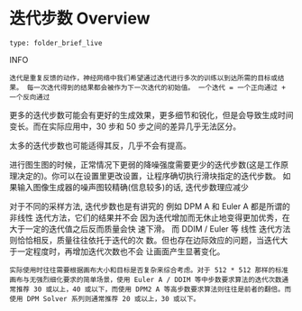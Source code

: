 # 迭代步数 Overview
 
```ccard
type: folder_brief_live
```
 
INFO

	迭代是重复反馈的动作，神经网络中我们希望通过迭代进行多次的训练以到达所需的目标或结果。 每一次迭代得到的结果都会被作为下一次迭代的初始值。 一个迭代 = 一个正向通过 + 一个反向通过

更多的迭代步数可能会有更好的生成效果，更多细节和锐化，但是会导致生成时间变长。而在实际应用中，30 步和 50 步之间的差异几乎无法区分。

太多的迭代步数也可能适得其反，几乎不会有提高。

进行图生图的时候，正常情况下更弱的降噪强度需要更少的迭代步数(这是工作原理决定的)。你可以在设置里更改设置，让程序确切执行滑块指定的迭代步数。
	如果输入图像生成器的噪声图较精确(信息较多)的话, 迭代步数理应减少

对于不同的采样方法, 迭代步数也是有讲究的
例如 DPM A 和 Euler A 都是所谓的 非线性 迭代方法，它们的结果并不会 因为迭代增加而无休止地变得更加优秀，在大于一定的迭代值之后反而质量会快 速下滑。 而 DDIM / Euler 等 线性 迭代方法则恰恰相反，质量往往依托于迭代的次 数。但也存在边际效应的问题，当迭代大于一定程度时，再增加迭代次数也不会 让画面产生显著变化。

	实际使用时往往需要根据画布大小和目标是否复杂来综合考虑。对于 512 * 512 那样的标准画布与无强烈细化要求的简单场景，使用 Euler A / DDIM 等中步数要求算法的迭代次数通常推荐 30 或以上，40 或以下，而使用 DPM2 A 等高步数要求算法则往往是前者的翻倍。而使用 DPM Solver 系列则通常推荐 20 或以上，30 或以下。

